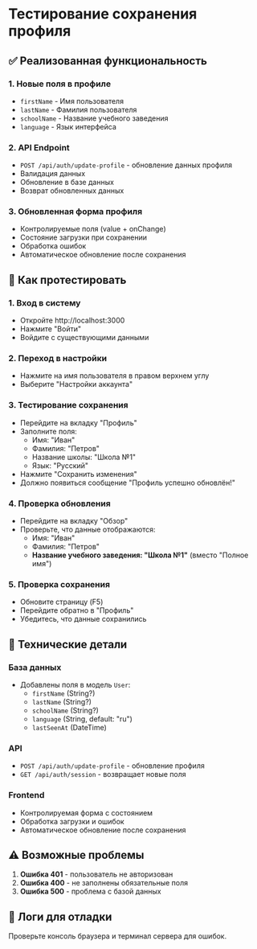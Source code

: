 # Тестирование сохранения профиля

## ✅ Реализованная функциональность

### 1. **Новые поля в профиле**
- `firstName` - Имя пользователя
- `lastName` - Фамилия пользователя  
- `schoolName` - Название учебного заведения
- `language` - Язык интерфейса

### 2. **API Endpoint**
- `POST /api/auth/update-profile` - обновление данных профиля
- Валидация данных
- Обновление в базе данных
- Возврат обновленных данных

### 3. **Обновленная форма профиля**
- Контролируемые поля (value + onChange)
- Состояние загрузки при сохранении
- Обработка ошибок
- Автоматическое обновление после сохранения

## 🧪 Как протестировать

### 1. **Вход в систему**
- Откройте http://localhost:3000
- Нажмите "Войти" 
- Войдите с существующими данными

### 2. **Переход в настройки**
- Нажмите на имя пользователя в правом верхнем углу
- Выберите "Настройки аккаунта"

### 3. **Тестирование сохранения**
- Перейдите на вкладку "Профиль"
- Заполните поля:
  - Имя: "Иван"
  - Фамилия: "Петров" 
  - Название школы: "Школа №1"
  - Язык: "Русский"
- Нажмите "Сохранить изменения"
- Должно появиться сообщение "Профиль успешно обновлён!"

### 4. **Проверка обновления**
- Перейдите на вкладку "Обзор"
- Проверьте, что данные отображаются:
  - Имя: "Иван"
  - Фамилия: "Петров"
  - **Название учебного заведения: "Школа №1"** (вместо "Полное имя")

### 5. **Проверка сохранения**
- Обновите страницу (F5)
- Перейдите обратно в "Профиль"
- Убедитесь, что данные сохранились

## 🔧 Технические детали

### База данных
- Добавлены поля в модель `User`:
  - `firstName` (String?)
  - `lastName` (String?)
  - `schoolName` (String?)
  - `language` (String, default: "ru")
  - `lastSeenAt` (DateTime)

### API
- `POST /api/auth/update-profile` - обновление профиля
- `GET /api/auth/session` - возвращает новые поля

### Frontend
- Контролируемая форма с состоянием
- Обработка загрузки и ошибок
- Автоматическое обновление после сохранения

## ⚠️ Возможные проблемы

1. **Ошибка 401** - пользователь не авторизован
2. **Ошибка 400** - не заполнены обязательные поля
3. **Ошибка 500** - проблема с базой данных

## 📝 Логи для отладки

Проверьте консоль браузера и терминал сервера для ошибок.
